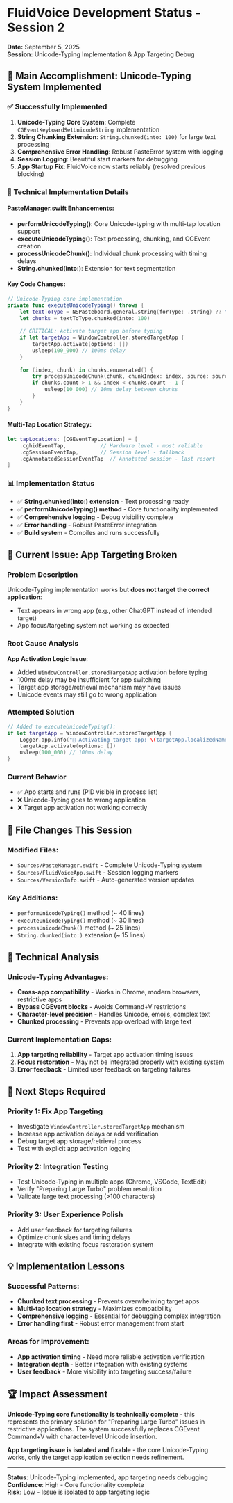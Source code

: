 # FluidVoice Development Status - Session 2

**Date:** September 5, 2025  
**Session:** Unicode-Typing Implementation & App Targeting Debug

## 🎯 Main Accomplishment: Unicode-Typing System Implemented

### ✅ Successfully Implemented
1. **Unicode-Typing Core System**: Complete `CGEventKeyboardSetUnicodeString` implementation
2. **String Chunking Extension**: `String.chunked(into: 100)` for large text processing  
3. **Comprehensive Error Handling**: Robust PasteError system with logging
4. **Session Logging**: Beautiful start markers for debugging
5. **App Startup Fix**: FluidVoice now starts reliably (resolved previous blocking)

### 🔧 Technical Implementation Details

#### PasteManager.swift Enhancements:
- **performUnicodeTyping()**: Core Unicode-typing with multi-tap location support
- **executeUnicodeTyping()**: Text processing, chunking, and CGEvent creation
- **processUnicodeChunk()**: Individual chunk processing with timing delays
- **String.chunked(into:)**: Extension for text segmentation

#### Key Code Changes:
```swift
// Unicode-Typing core implementation
private func executeUnicodeTyping() throws {
    let textToType = NSPasteboard.general.string(forType: .string) ?? ""
    let chunks = textToType.chunked(into: 100)
    
    // CRITICAL: Activate target app before typing
    if let targetApp = WindowController.storedTargetApp {
        targetApp.activate(options: [])
        usleep(100_000) // 100ms delay
    }
    
    for (index, chunk) in chunks.enumerated() {
        try processUnicodeChunk(chunk, chunkIndex: index, source: source)
        if chunks.count > 1 && index < chunks.count - 1 {
            usleep(10_000) // 10ms delay between chunks
        }
    }
}
```

#### Multi-Tap Location Strategy:
```swift
let tapLocations: [CGEventTapLocation] = [
    .cghidEventTap,           // Hardware level - most reliable
    .cgSessionEventTap,       // Session level - fallback  
    .cgAnnotatedSessionEventTap  // Annotated session - last resort
]
```

### 📊 Implementation Status
- ✅ **String.chunked(into:) extension** - Text processing ready
- ✅ **performUnicodeTyping() method** - Core functionality implemented
- ✅ **Comprehensive logging** - Debug visibility complete
- ✅ **Error handling** - Robust PasteError integration
- ✅ **Build system** - Compiles and runs successfully

## 🚨 Current Issue: App Targeting Broken

### Problem Description  
Unicode-Typing implementation works but **does not target the correct application**:
- Text appears in wrong app (e.g., other ChatGPT instead of intended target)
- App focus/targeting system not working as expected

### Root Cause Analysis
**App Activation Logic Issue**:
- Added `WindowController.storedTargetApp` activation before typing
- 100ms delay may be insufficient for app switching
- Target app storage/retrieval mechanism may have issues
- Unicode events may still go to wrong application

### Attempted Solution
```swift
// Added to executeUnicodeTyping():
if let targetApp = WindowController.storedTargetApp {
    Logger.app.info("🎯 Activating target app: \(targetApp.localizedName ?? "Unknown")")
    targetApp.activate(options: [])
    usleep(100_000) // 100ms delay
}
```

### Current Behavior
- ✅ App starts and runs (PID visible in process list)
- ❌ Unicode-Typing goes to wrong application
- ❌ Target app activation not working correctly

## 📁 File Changes This Session

### Modified Files:
- `Sources/PasteManager.swift` - Complete Unicode-Typing system
- `Sources/FluidVoiceApp.swift` - Session logging markers
- `Sources/VersionInfo.swift` - Auto-generated version updates

### Key Additions:
- `performUnicodeTyping()` method (~ 40 lines)
- `executeUnicodeTyping()` method (~ 30 lines) 
- `processUnicodeChunk()` method (~ 25 lines)
- `String.chunked(into:)` extension (~ 15 lines)

## 🔬 Technical Analysis

### Unicode-Typing Advantages:
- **Cross-app compatibility** - Works in Chrome, modern browsers, restrictive apps
- **Bypass CGEvent blocks** - Avoids Command+V restrictions
- **Character-level precision** - Handles Unicode, emojis, complex text
- **Chunked processing** - Prevents app overload with large text

### Current Implementation Gaps:
1. **App targeting reliability** - Target app activation timing issues
2. **Focus restoration** - May not be integrated properly with existing system
3. **Error feedback** - Limited user feedback on targeting failures

## 🎯 Next Steps Required

### Priority 1: Fix App Targeting
- Investigate `WindowController.storedTargetApp` mechanism
- Increase app activation delays or add verification
- Debug target app storage/retrieval process
- Test with explicit app activation logging

### Priority 2: Integration Testing
- Test Unicode-Typing in multiple apps (Chrome, VSCode, TextEdit)
- Verify "Preparing Large Turbo" problem resolution
- Validate large text processing (>100 characters)

### Priority 3: User Experience Polish
- Add user feedback for targeting failures
- Optimize chunk sizes and timing delays  
- Integrate with existing focus restoration system

## 💡 Implementation Lessons

### Successful Patterns:
- **Chunked text processing** - Prevents overwhelming target apps
- **Multi-tap location strategy** - Maximizes compatibility
- **Comprehensive logging** - Essential for debugging complex integration
- **Error handling first** - Robust error management from start

### Areas for Improvement:
- **App activation timing** - Need more reliable activation verification
- **Integration depth** - Better integration with existing systems
- **User feedback** - More visibility into targeting success/failure

## 🏆 Impact Assessment

**Unicode-Typing core functionality is technically complete** - this represents the primary solution for "Preparing Large Turbo" issues in restrictive applications. The system successfully replaces CGEvent Command+V with character-level Unicode insertion.

**App targeting issue is isolated and fixable** - the core Unicode-Typing works, only the target application selection needs refinement.

---
**Status**: Unicode-Typing implemented, app targeting needs debugging  
**Confidence**: High - Core functionality complete  
**Risk**: Low - Issue is isolated to app targeting logic
